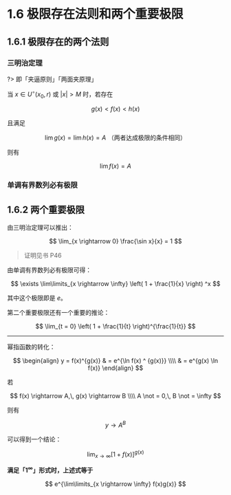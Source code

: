 # 1.6 极限存在法则和两个重要极限

## 1.6.1 极限存在的两个法则

### 三明治定理

?> 即「夹逼原则」「两面夹原理」

当 $x \in U^{\circ}(x_0,r)$ 或 $|x|>M$ 时，若存在

$$
g(x) < f(x) < h(x)
$$

且满足

$$
\lim g(x) = \lim h(x) = A \,\,\text{（两者达成极限的条件相同）}
$$

则有

$$
\lim f(x) = A
$$

### 单调有界数列必有极限

## 1.6.2 两个重要极限

由三明治定理可以推出：

$$
\lim_{x \rightarrow 0} \frac{\sin x}{x} = 1
$$

> 证明见书 P46

由单调有界数列必有极限可得：

$$
\exists \lim\limits_{x \rightarrow \infty} \left( 1 + \frac{1}{x} \right) ^x
$$

其中这个极限即是 $e$。

第二个重要极限还有一个重要的推论：

$$
\lim_{t = 0} \left( 1 + \frac{1}{t} \right)^{\frac{1}{t}}
$$

----

幂指函数的转化：

$$
\begin{align}
y = f(x)^{g(x)} & = e^{\ln f(x) ^ {g(x)}} \\\\
& = e^{g(x) \ln f(x)}
\end{align}
$$

若

$$
f(x) \rightarrow A,\, g(x) \rightarrow B \\\\
A \not = 0,\, B \not = \infty
$$

则有

$$
y \rightarrow A^B
$$

可以得到一个结论：

$$
\lim_{x \rightarrow \infty}[1 + f(x)]^{g(x)}
$$

**满足「$1^ \infty$」形式时，上述式等于**

$$
e^{\lim\limits_{x \rightarrow \infty} f(x)g(x)}
$$
